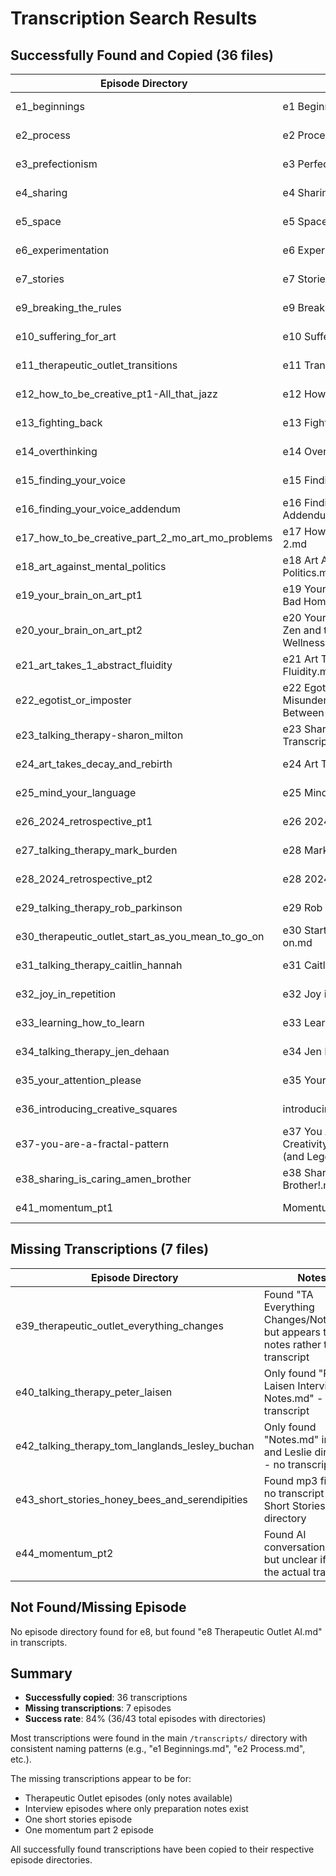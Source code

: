 # Transcription Search Results

## Successfully Found and Copied (36 files)

| Episode Directory | Source File | Status |
|-------------------|-------------|---------|
| e1_beginnings | e1 Beginnings.md | ✅ COPIED |
| e2_process | e2 Process.md | ✅ COPIED |
| e3_prefectionism | e3 Perfectionism.md | ✅ COPIED |
| e4_sharing | e4 Sharing.md | ✅ COPIED |
| e5_space | e5 Space.md | ✅ COPIED |
| e6_experimentation | e6 Experimentation.md | ✅ COPIED |
| e7_stories | e7 Stories.md | ✅ COPIED |
| e9_breaking_the_rules | e9 Breaking the Rules.md | ✅ COPIED |
| e10_suffering_for_art | e10 Suffering for Art.md | ✅ COPIED |
| e11_therapeutic_outlet_transitions | e11 Transitions.md | ✅ COPIED |
| e12_how_to_be_creative_pt1-All_that_jazz | e12 How to Creative Part 1.md | ✅ COPIED |
| e13_fighting_back | e13 Fighting Back.md | ✅ COPIED |
| e14_overthinking | e14 Overthinking.md | ✅ COPIED |
| e15_finding_your_voice | e15 Finding Your Voice.md | ✅ COPIED |
| e16_finding_your_voice_addendum | e16 Finding Your Voice Addendum.md | ✅ COPIED |
| e17_how_to_be_creative_part_2_mo_art_mo_problems | e17 How to Be Creative Part 2.md | ✅ COPIED |
| e18_art_against_mental_politics | e18 Art Against Mental Politics.md | ✅ COPIED |
| e19_your_brain_on_art_pt1 | e19 Your Brain on Art Part 1 - Bad Homoeostasis.md | ✅ COPIED |
| e20_your_brain_on_art_pt2 | e20 Your Brain on Art Part 2 - Zen and the Art of Mental Wellness Maintenance.md | ✅ COPIED |
| e21_art_takes_1_abstract_fluidity | e21 Art Takes 1 - Abstract Fluidity.md | ✅ COPIED |
| e22_egotist_or_imposter | e22 Egotist or Imposter - The Misunderstood Relationship Between Art and Identity.md | ✅ COPIED |
| e23_talking_therapy-sharon_milton | e23 Sharon Milton Interview Transcript 1.md | ✅ COPIED |
| e24_art_takes_decay_and_rebirth | e24 Art Takes 2 - Decay.md | ✅ COPIED |
| e25_mind_your_language | e25 Mind Your Language.md | ✅ COPIED |
| e26_2024_retrospective_pt1 | e26 2024 Review pt1.md | ✅ COPIED |
| e27_talking_therapy_mark_burden | e28 Mark Burden Interview.md | ✅ COPIED |
| e28_2024_retrospective_pt2 | e28 2024 Review pt 2.md | ✅ COPIED |
| e29_talking_therapy_rob_parkinson | e29 Rob Parkinson.md | ✅ COPIED |
| e30_therapeutic_outlet_start_as_you_mean_to_go_on | e30 Start as you mean to go on.md | ✅ COPIED |
| e31_talking_therapy_caitlin_hannah | e31 Caitlin Hannah_interview.md | ✅ COPIED |
| e32_joy_in_repetition | e32 Joy in Repetition.md | ✅ COPIED |
| e33_learning_how_to_learn | e33 Learning How to Learn.md | ✅ COPIED |
| e34_talking_therapy_jen_dehaan | e34 Jen DeHaan Interview.md | ✅ COPIED |
| e35_your_attention_please | e35 Your Attention Please.md | ✅ COPIED |
| e36_introducing_creative_squares | introducing_creative_squares.md | ✅ COPIED |
| e37-you-are-a-fractal-pattern | e37 You Are a Fractal Pattern - Creativity, Beauty and Diversity (and Lego).md | ✅ COPIED |
| e38_sharing_is_caring_amen_brother | e38 Sharing is Caring...Amen, Brother!.md | ✅ COPIED |
| e41_momentum_pt1 | Momentum.md | ✅ COPIED |

## Missing Transcriptions (7 files)

| Episode Directory | Notes |
|-------------------|-------|
| e39_therapeutic_outlet_everything_changes | Found "TA Everything Changes/Notes.md" but appears to be notes rather than transcript |
| e40_talking_therapy_peter_laisen | Only found "Peter Laisen Interview Notes.md" - no transcript |
| e42_talking_therapy_tom_langlands_lesley_buchan | Only found "Notes.md" in Tom and Leslie directory - no transcript |
| e43_short_stories_honey_bees_and_serendipities | Found mp3 file but no transcript in Short Stories directory |
| e44_momentum_pt2 | Found AI conversation notes but unclear if this is the actual transcript |

## Not Found/Missing Episode

No episode directory found for e8, but found "e8 Therapeutic Outlet AI.md" in transcripts.

## Summary

- **Successfully copied**: 36 transcriptions
- **Missing transcriptions**: 7 episodes
- **Success rate**: 84% (36/43 total episodes with directories)

Most transcriptions were found in the main `/transcripts/` directory with consistent naming patterns (e.g., "e1 Beginnings.md", "e2 Process.md", etc.).

The missing transcriptions appear to be for:
- Therapeutic Outlet episodes (only notes available)
- Interview episodes where only preparation notes exist
- One short stories episode
- One momentum part 2 episode

All successfully found transcriptions have been copied to their respective episode directories.
